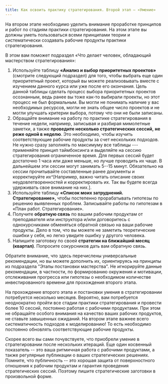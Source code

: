 ```yaml
---
title: Как освоить практику стратегирования. Второй этап – «Умение»
---
```


На втором этапе необходимо уделить внимание проработке принципов и работ
по стадиям практики стратегирования. На этом этапе вы должны уметь
пользоваться всеми принципами теории и систематически создавать рабочие
продукты практики стратегирования.

В этом вам поможет подраздел «Что делает человек, обладающий мастерством
стратегирования»:

1.  Используйте таблицу **«Анализ и выбор приоритетных проектов»**
    (смотрите следующий подраздел) для того, чтобы выбрать еще один
    приоритетный проект, который вы можете реализовывать вместе с
    изучением данного курса или уже после его окончания. Цель данной
    таблицы сделать процесс выбора приоритетных проектов осознанным,
    ведь ранее вы тоже как-то выбирали проекты, но этот процесс не был
    формальным. Вы могли не понимать наличие у вас необходимых ресурсов,
    могли не знать общее число проектов и не могли улучшать критерии
    выбора, потому что они не были записаны.
2.  Обращайте внимание на работу по практике стратегирования в течение
    недели, например, записывая и разбирая мимолетные заметки, а также
    **проведите несколько стратегических сессий,** **не реже одной в
    неделю**. Это необходимо, чтобы изучить соответствующие рабочие
    продукты за счет нескольких подходов. Не нужно сразу заполнять по
    максимуму все таблицы --- применяйте принцип таймбоксинга и
    выделяйте на сессию стратегирования ограниченное время. Для первых
    сессий будет достаточно 1 часа или даже меньше, но лучше проводить
    их чаще. В дальнейшем эти сессии могут занимать 5--15 минут.
    Обязательно на сессии прочитывайте составленные ранее документы и
    корректируйте их^[Например, важно читать описание
    своих неудовлетворенностей и корректировать их. Так вы будете всегда
    удерживать свое внимание на них.].
3.  Используйте таблицу **«Список моих затруднений. Стратегирование»,**
    чтобы постепенно прорабатывать гипотезы по решению выявленных
    проблем. Записывайте работы по гипотезам в «План работ.
    Стратегирование».
4.  Получите **обратную связь** по вашим рабочим продуктам от
    преподавателя или инструктора и/или договоритесь с однокурсниками
    обменяться обратной связью на ваши рабочие продукты. Дело в том, что
    вы можете не заметить теоретические ошибки у себя, но легко увидите
    ошибку у другого человека.
5.  Напишите заготовку по своей **стратегии на ближайший месяц
    (квартал)**. Попросите сокурсников дать вам обратную связь.

Обратите внимание, что здесь перечислены универсальные рекомендации, но
вы можете дополнить их, ориентируясь на принципы из подраздела "Этапы
постановки мастерства". Не игнорируйте данные рекомендации, в частности,
по формированию окружения и мотивации, отслеживания прогресса или
гипотезы о необходимом количестве инвестированного времени для
прохождения второго этапа.

На прохождение второго этапа и постановки умения в стратегировании
потребуется несколько месяцев. Вероятно, вам потребуется неоднократно
пройти все стадии практики стратегирования и провести более 10 сессий,
постоянно работая с рабочими продуктами. При этом не обращайте особого
внимания на качество ваших рабочих продуктов, не ставьте завышенных
ожиданий. На втором этапе важнее всего систематичность подходов к
моделированию! То есть необходимо постоянно обновлять соответствующие
рабочие продукты.

Скорее всего вы сами почувствуете, что приобрели умение в
стратегировании после нескольких итераций. Еще один косвенный показатель
-- это ваша ритмичная работа с рабочими продуктами, а также регулярные
публикации о ваших стратегических решениях. Помните, что публичность --
это хорошая защита от поверхностного отношения к рабочим продуктам и
гарантия проведения стратегических сессий. Поэтому пишите стратегические
заготовки в произвольной форме.
